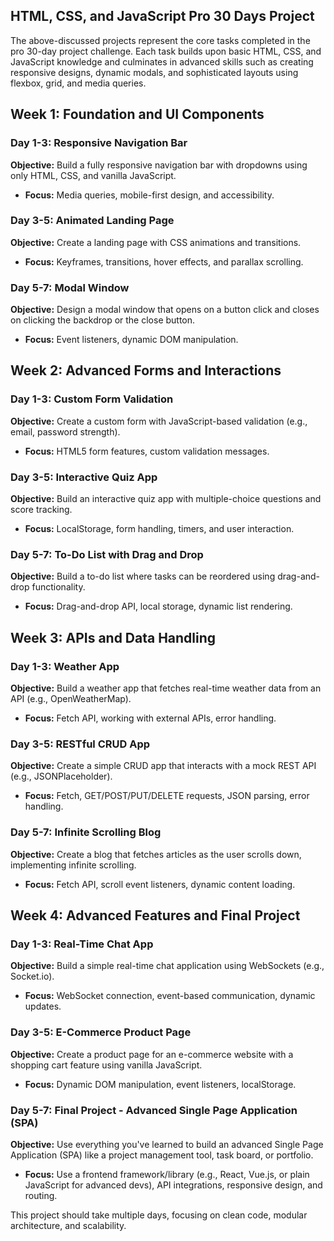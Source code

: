   <h2>HTML, CSS, and JavaScript Pro 30 Days Project</h2>
<p>The above-discussed projects represent the core tasks completed in the pro 30-day project challenge. Each task builds upon basic HTML, CSS, and JavaScript knowledge and culminates in advanced skills such as creating responsive designs, dynamic modals, and sophisticated layouts using flexbox, grid, and media queries.</p>


  <h2>Week 1: Foundation and UI Components</h2>

  <div>
    <h3>Day 1-3: Responsive Navigation Bar</h3>
    <p><strong>Objective:</strong> Build a fully responsive navigation bar with dropdowns using only HTML, CSS, and vanilla JavaScript.</p>
    <ul>
      <li><strong>Focus:</strong> Media queries, mobile-first design, and accessibility.</li>
    </ul>
  </div>

  <div>
    <h3>Day 3-5: Animated Landing Page</h3>
    <p><strong>Objective:</strong> Create a landing page with CSS animations and transitions.</p>
    <ul>
      <li><strong>Focus:</strong> Keyframes, transitions, hover effects, and parallax scrolling.</li>
    </ul>
  </div>

  <div>
    <h3>Day 5-7: Modal Window</h3>
    <p><strong>Objective:</strong> Design a modal window that opens on a button click and closes on clicking the backdrop or the close button.</p>
    <ul>
      <li><strong>Focus:</strong> Event listeners, dynamic DOM manipulation.</li>
    </ul>
  </div>

  <h2>Week 2: Advanced Forms and Interactions</h2>

  <div>
    <h3>Day 1-3: Custom Form Validation</h3>
    <p><strong>Objective:</strong> Create a custom form with JavaScript-based validation (e.g., email, password strength).</p>
    <ul>
      <li><strong>Focus:</strong> HTML5 form features, custom validation messages.</li>
    </ul>
  </div>

  <div>
    <h3>Day 3-5: Interactive Quiz App</h3>
    <p><strong>Objective:</strong> Build an interactive quiz app with multiple-choice questions and score tracking.</p>
    <ul>
      <li><strong>Focus:</strong> LocalStorage, form handling, timers, and user interaction.</li>
    </ul>
  </div>

  <div>
    <h3>Day 5-7: To-Do List with Drag and Drop</h3>
    <p><strong>Objective:</strong> Build a to-do list where tasks can be reordered using drag-and-drop functionality.</p>
    <ul>
      <li><strong>Focus:</strong> Drag-and-drop API, local storage, dynamic list rendering.</li>
    </ul>
  </div>

  <h2>Week 3: APIs and Data Handling</h2>

  <div>
    <h3>Day 1-3: Weather App</h3>
    <p><strong>Objective:</strong> Build a weather app that fetches real-time weather data from an API (e.g., OpenWeatherMap).</p>
    <ul>
      <li><strong>Focus:</strong> Fetch API, working with external APIs, error handling.</li>
    </ul>
  </div>

  <div>
    <h3>Day 3-5: RESTful CRUD App</h3>
    <p><strong>Objective:</strong> Create a simple CRUD app that interacts with a mock REST API (e.g., JSONPlaceholder).</p>
    <ul>
      <li><strong>Focus:</strong> Fetch, GET/POST/PUT/DELETE requests, JSON parsing, error handling.</li>
    </ul>
  </div>

  <div>
    <h3>Day 5-7: Infinite Scrolling Blog</h3>
    <p><strong>Objective:</strong> Create a blog that fetches articles as the user scrolls down, implementing infinite scrolling.</p>
    <ul>
      <li><strong>Focus:</strong> Fetch API, scroll event listeners, dynamic content loading.</li>
    </ul>
  </div>

  <h2>Week 4: Advanced Features and Final Project</h2>

  <div>
    <h3>Day 1-3: Real-Time Chat App</h3>
    <p><strong>Objective:</strong> Build a simple real-time chat application using WebSockets (e.g., Socket.io).</p>
    <ul>
      <li><strong>Focus:</strong> WebSocket connection, event-based communication, dynamic updates.</li>
    </ul>
  </div>

  <div>
    <h3>Day 3-5: E-Commerce Product Page</h3>
    <p><strong>Objective:</strong> Create a product page for an e-commerce website with a shopping cart feature using vanilla JavaScript.</p>
    <ul>
      <li><strong>Focus:</strong> Dynamic DOM manipulation, event listeners, localStorage.</li>
    </ul>
  </div>

  <div>
    <h3>Day 5-7: Final Project - Advanced Single Page Application (SPA)</h3>
    <p><strong>Objective:</strong> Use everything you've learned to build an advanced Single Page Application (SPA) like a project management tool, task board, or portfolio.</p>
    <ul>
      <li><strong>Focus:</strong> Use a frontend framework/library (e.g., React, Vue.js, or plain JavaScript for advanced devs), API integrations, responsive design, and routing.</li>
    </ul>
    <p>This project should take multiple days, focusing on clean code, modular architecture, and scalability.</p>
  </div>

